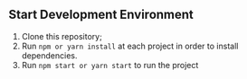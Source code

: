 
## Start Development Environment

1. Clone this repository;<br />
2. Run `npm or yarn install` at each project in order to install dependencies.<br />
3. Run `npm start or yarn start` to run the project
